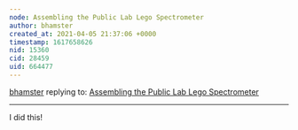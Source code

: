 ```yaml
---
node: Assembling the Public Lab Lego Spectrometer
author: bhamster
created_at: 2021-04-05 21:37:06 +0000
timestamp: 1617658626
nid: 15360
cid: 28459
uid: 664477
---
```




[bhamster](../profile/bhamster) replying to: [Assembling the Public Lab Lego Spectrometer](../notes/warren/12-13-2017/assembling-the-public-lab-lego-spectrometer)

----
I did this!